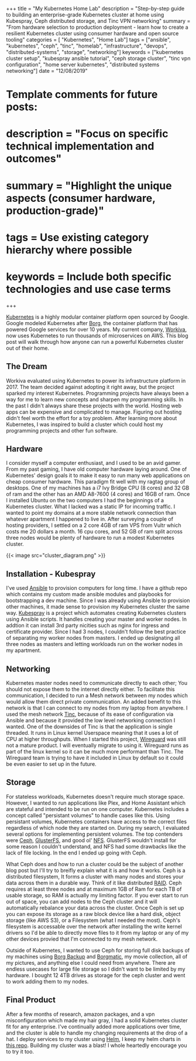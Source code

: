 +++ 
title = "My Kubernetes Home Lab"
description = "Step-by-step guide to building an enterprise-grade Kubernetes cluster at home using Kubespray, Ceph distributed storage, and Tinc VPN networking"
summary = "From hardware selection to production deployment - learn how to create a resilient Kubernetes cluster using consumer hardware and open source tooling"
categories = [ "Kubernetes", "Home Lab"]
tags = ["ansible", "kubernetes", "ceph", "tinc", "homelab", "infrastructure", "devops", "distributed-systems", "storage", "networking"]
keywords = ["kubernetes cluster setup", "kubespray ansible tutorial", "ceph storage cluster", "tinc vpn configuration", "home server kubernetes", "distributed systems networking"]
date = "12/08/2019"

# Template comments for future posts:
# description = "Focus on specific technical implementation and outcomes"
# summary = "Highlight the unique aspects (consumer hardware, production-grade)"
# tags = Use existing category hierarchy where possible
# keywords = Include both specific technologies and use case terms
+++

[Kubernetes](https://kubernetes.io/) is a highly modular container
platform open sourced by Google. Google modeled Kubernetes after
[Borg](https://ai.google/research/pubs/pub43438), the container platform
that has powered Google services for over 10 years. My current company,
[Workiva](https://www.workiva.com/careers), now uses Kubernetes to run
thousands of microservices on AWS. This blog post will walk through how
anyone can run a powerful Kubernetes cluster out of their home.

## The Dream

Workiva evaluated using Kubernetes to power its infrastructure
platform in 2017. The team decided against adopting it right away, but
the project sparked my interest Kubernetes. Programming
projects have always been a way for me to learn new concepts and sharpen
my programming skills. In the past I didn't always share these projects with the world. Hosting web apps can be expensive and
complicated to manage. Figuring out hosting didn't feel worth the effort for a toy
problem. After learning more about Kubernetes, I was inspired to build a 
cluster which could host my programming projects and other fun software.

## Hardware

I consider myself a computer enthusiast, and I used to be an avid gamer. From my past gaming, I have old computer hardware laying around. One of
Kubernetes' design goals it to make it easy to run many web applications on cheap consumer hardware. This paradigm fit well with my
ragtag group of desktops. One of my machines has a i7 Ivy Bridge CPU (8 cores) and
32 GB of ram and the other has an AMD A8-7600 (4 cores) and 16GB of ram. Once I
installed Ubuntu on the two computers I had the beginnings of a
Kubernetes cluster. What I lacked was a static IP for incoming traffic. I wanted to point my domains at a more stable network connection than whatever apartment I happened to live in. After surveying a couple of hosting providers, I settled on a 2 core 4GB of ram VPS from Vultr which costs me 20 dollars a month. 16 cpu cores, and 52 GB of ram split across three nodes would be plenty of hardware to run a modest Kubernetes cluster.

{{< image src="cluster_diagram.png" >}}

## Installation - Kubespray

I've used [Ansible](https://www.ansible.com/) to provision computers for long
time. I have a github repo which contains my custom made ansible modules and playbooks for bootstrapping a dev machine. Since I was already 
using Ansible to provision other machines, it made sense
to provision my Kubernetes cluster the same way.
[Kubespray](https://github.com/kubespray/kubespray) is a project which
automates creating Kubernetes clusters using Ansible scripts. It handles creating your master and worker nodes. In addtion it can install 3rd
party nicities such as nginx for ingress and certificate provider.
Since I had 3 nodes, I couldn't follow the best practice of separating
my worker nodes from masters. I ended up designating all three nodes as
masters and letting workloads run on the worker nodes in my apartment.

## Networking

Kubernetes master nodes need to communicate directly to each other; You should not expose them to the internet directly either. To facilitate this communication, I decided to run a Mesh
network between my nodes which would allow them direct private
communication. An added benefit to this network is that I can connect
to my nodes from my laptop from anywhere. I used the mesh network [Tinc](https://www.tinc-vpn.org/),
because of its ease of configuration via Ansible and because it provided the low
level networking connection I wanted. One of the downsides of Tinc is that the application is
single threaded. It runs in Linux kernel Userspace meaning that it uses a lot of CPU
at higher throughputs. When I started this project, 
[Wireguard](https://www.wireguard.com/) was still not a mature product. I will eventually migrate
to using it. Wireguard runs as part of the linux kernel so it can be much more performant than Tinc. The Wireguard team is trying to have it included in Linux by default so it could be even easier to set up in the future.

## Storage

For stateless workloads, Kubernetes doesn't require much 
storage space. However, I wanted to run applications like Plex, and Home
Assistant which are stateful and intended to be run on one computer. Kubernetes includes
a concept called "persistant volumes" to handle cases like this. Using
persistant volumes, Kubernetes containers have access to the correct 
files regardless of which node they are started on. During my search, I
evaluated several options for implementing persistent volumes. The top
contenders were [Ceph](https://ceph.io/),
[GlusterFS](https://www.gluster.org/), and good ol'
[NFS](https://en.wikipedia.org/wiki/Network_File_System). GlusterFS
wouldn't install for some reason I couldn't understand, and NFS had some
drawbacks like the lack of file locking. In the end I ended up going with Ceph.

What Ceph does and how to run a cluster could be the subject of another
blog post but I'll try to breifly explain what it is and how it works.
Ceph is a distributed filesystem, It forms a cluster with many nodes and
stores your data across them in a durable way. Think of it like
distributed [RAID](https://en.wikipedia.org/wiki/RAID).
Ceph requires at least three nodes and at maximum 1GB of Ram for each TB
of usable storage, so RAM is actually my limiting factor. If you ever
start to run out of space, you can add nodes to the Ceph cluster and it
will automatically rebalance your data across the cluster. Once Ceph is
set up you can expose its storage as a raw block device like a hard
disk, object storage (like AWS S3), or a Filesystem (what I needed the
most). Ceph's filesystem is accessable over the network after installing
the write kernel drivers so I'd be able to directly move files to it
from my laptop or any of my other devices provied that I'm connected to
my mesh network.

Outside of Kubernetes, I wanted to use Ceph for storing full disk
backups of my machines using [Borg
Backup](https://borgbackup.readthedocs.io/en/stable/) and
[Borgmatic](https://github.com/witten/borgmatic), my movie collection,
all of my pictures, and anything else I could need from anywhere. There
are endless usecases for large file storage so I didn't want to be
limited by my hardware. I bought 12 4TB drives as storage for the ceph
cluster and went to work adding them to my nodes.

## Final Product

After a few months of research, amazon packages, and a vpn
misconfiguration which made my hair gray, I had a solid Kubernetes
cluster fit for any enterprise. I've continually added more applications
over time, and the cluster is able to handle my changing requirements at
the drop of a hat. I deploy services to my cluster using
[Helm](https://helm.sh/), I keep my helm charts in [this
repo](https://github.com/tstapler/charts). Building my cluster was a
blast! I whole heartedly encourage you to try it too.
